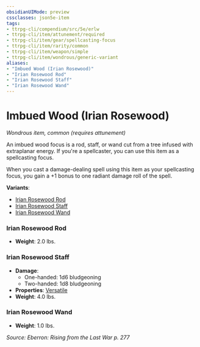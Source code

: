 ```yaml
---
obsidianUIMode: preview
cssclasses: json5e-item
tags:
- ttrpg-cli/compendium/src/5e/erlw
- ttrpg-cli/item/attunement/required
- ttrpg-cli/item/gear/spellcasting-focus
- ttrpg-cli/item/rarity/common
- ttrpg-cli/item/weapon/simple
- ttrpg-cli/item/wondrous/generic-variant
aliases: 
- "Imbued Wood (Irian Rosewood)"
- "Irian Rosewood Rod"
- "Irian Rosewood Staff"
- "Irian Rosewood Wand"
---
```

# Imbued Wood (Irian Rosewood)
*Wondrous item, common (requires attunement)*  



An imbued wood focus is a rod, staff, or wand cut from a tree infused with extraplanar energy. If you're a spellcaster, you can use this item as a spellcasting focus.

When you cast a damage-dealing spell using this item as your spellcasting focus, you gain a +1 bonus to one radiant damage roll of the spell.

**Variants**:
- [Irian Rosewood Rod](#Irian%20Rosewood%20Rod)
- [Irian Rosewood Staff](#Irian%20Rosewood%20Staff)
- [Irian Rosewood Wand](#Irian%20Rosewood%20Wand)

### Irian Rosewood Rod

- **Weight**: 2.0 lbs.

### Irian Rosewood Staff

- **Damage**:
  - One-handed: 1d6 bludgeoning
  - Two-handed: 1d8 bludgeoning
- **Properties**: [Versatile](Інструменти%20ДМ/CLI/rules/item-properties.md#Versatile)
- **Weight**: 4.0 lbs.

### Irian Rosewood Wand

- **Weight**: 1.0 lbs.


*Source: Eberron: Rising from the Last War p. 277*